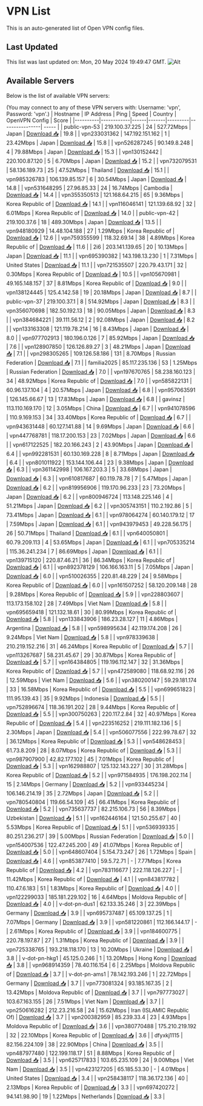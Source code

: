 # VPN List

This is an auto-generated list of Open VPN config files.

## Last Updated

This list was last updated on: Mon, 20 May 2024 19:49:47 GMT.
![Alt](https://repobeats.axiom.co/api/embed/186b98318ef1479477931607c1ad7d823f12451f.svg "Repobeats analytics image")

## Available Servers

Below is the list of available VPN servers:

(You may connect to any of these VPN servers with: Username: 'vpn', Password: 'vpn'.)
| Hostname | IP Address | Ping | Speed | Country | OpenVPN Config | Score |
|----------|------------|------|-------|---------|----------------| ----- |
| public-vpn-53 | 219.100.37.225 | 24 | 527.72Mbps | Japan | [Download 📥](./configs/server_0_JP.ovpn) | 19.8 |
| vpn233031362 | 147.192.151.162 | 1 | 23.42Mbps | Japan | [Download 📥](./configs/server_1_JP.ovpn) | 15.8 |
| vpn526287245 | 90.149.8.248 | 4 | 79.88Mbps | Japan | [Download 📥](./configs/server_2_JP.ovpn) | 15.3 |
| vpn130152442 | 220.100.87.120 | 5 | 6.70Mbps | Japan | [Download 📥](./configs/server_3_JP.ovpn) | 15.2 |
| vpn732079531 | 58.136.189.73 | 25 | 47.52Mbps | Thailand | [Download 📥](./configs/server_4_TH.ovpn) | 15.1 |
| vpn985326783 | 106.139.85.157 | 6 | 30.54Mbps | Japan | [Download 📥](./configs/server_5_JP.ovpn) | 14.8 |
| vpn531648295 | 27.96.85.33 | 24 | 16.74Mbps | Cambodia | [Download 📥](./configs/server_6_KH.ovpn) | 14.4 |
| vpn355350513 | 121.168.64.215 | 65 | 9.36Mbps | Korea Republic of | [Download 📥](./configs/server_7_KR.ovpn) | 14.1 |
| vpn116046141 | 121.139.68.92 | 32 | 6.01Mbps | Korea Republic of | [Download 📥](./configs/server_8_KR.ovpn) | 14.0 |
| public-vpn-42 | 219.100.37.6 | 18 | 489.30Mbps | Japan | [Download 📥](./configs/server_9_JP.ovpn) | 13.5 |
| vpn948180929 | 14.48.104.188 | 27 | 1.29Mbps | Korea Republic of | [Download 📥](./configs/server_10_KR.ovpn) | 12.6 |
| vpn759355599 | 118.32.69.14 | 38 | 4.89Mbps | Korea Republic of | [Download 📥](./configs/server_11_KR.ovpn) | 11.6 |
| 2i6 | 203.141.139.65 | 20 | 10.13Mbps | Japan | [Download 📥](./configs/server_12_JP.ovpn) | 11.1 |
| vpn695390382 | 143.198.13.230 | 1 | 7.31Mbps | United States | [Download 📥](./configs/server_13_US.ovpn) | 11.1 |
| vpn721535507 | 220.79.43.171 | 32 | 0.30Mbps | Korea Republic of | [Download 📥](./configs/server_14_KR.ovpn) | 10.5 |
| vpn105670981 | 49.165.148.157 | 37 | 8.81Mbps | Korea Republic of | [Download 📥](./configs/server_15_KR.ovpn) | 9.0 |
| vpn138124445 | 125.4.142.58 | 19 | 20.18Mbps | Japan | [Download 📥](./configs/server_16_JP.ovpn) | 8.7 |
| public-vpn-37 | 219.100.37.1 | 8 | 514.92Mbps | Japan | [Download 📥](./configs/server_17_JP.ovpn) | 8.3 |
| vpn356070698 | 182.50.192.13 | 18 | 90.05Mbps | Japan | [Download 📥](./configs/server_18_JP.ovpn) | 8.3 |
| vpn384684221 | 39.111.56.12 | 2 | 92.08Mbps | Japan | [Download 📥](./configs/server_19_JP.ovpn) | 8.2 |
| vpn133163308 | 121.119.78.214 | 16 | 8.43Mbps | Japan | [Download 📥](./configs/server_20_JP.ovpn) | 8.0 |
| vpn977702913 | 180.196.0.126 | 7 | 85.92Mbps | Japan | [Download 📥](./configs/server_21_JP.ovpn) | 7.6 |
| vpn128907850 | 126.126.89.27 | 3 | 48.21Mbps | Japan | [Download 📥](./configs/server_22_JP.ovpn) | 7.1 |
| vpn298305265 | 109.126.58.186 | 131 | 8.70Mbps | Russian Federation | [Download 📥](./configs/server_23_RU.ovpn) | 7.1 |
| familia2025 | 85.117.235.136 | 53 | 1.25Mbps | Russian Federation | [Download 📥](./configs/server_24_RU.ovpn) | 7.0 |
| vpn197670765 | 58.238.160.123 | 34 | 48.92Mbps | Korea Republic of | [Download 📥](./configs/server_25_KR.ovpn) | 7.0 |
| vpn585822131 | 60.96.137.104 | 4 | 20.57Mbps | Japan | [Download 📥](./configs/server_26_JP.ovpn) | 6.8 |
| vpn957063591 | 126.145.66.67 | 13 | 17.83Mbps | Japan | [Download 📥](./configs/server_27_JP.ovpn) | 6.8 |
| gavinsz | 113.110.169.170 | 12 | 3.05Mbps | China | [Download 📥](./configs/server_28_CN.ovpn) | 6.7 |
| vpn941078596 | 110.9.169.153 | 34 | 33.40Mbps | Korea Republic of | [Download 📥](./configs/server_29_KR.ovpn) | 6.7 |
| vpn943631448 | 60.127.141.88 | 14 | 9.69Mbps | Japan | [Download 📥](./configs/server_30_JP.ovpn) | 6.6 |
| vpn447768781 | 118.17.200.153 | 23 | 7.02Mbps | Japan | [Download 📥](./configs/server_31_JP.ovpn) | 6.6 |
| vpn617122525 | 182.20.166.243 | 2 | 43.90Mbps | Japan | [Download 📥](./configs/server_32_JP.ovpn) | 6.4 |
| vpn992281531 | 60.130.169.228 | 8 | 8.71Mbps | Japan | [Download 📥](./configs/server_33_JP.ovpn) | 6.4 |
| vpn801011922 | 153.144.106.44 | 23 | 9.38Mbps | Japan | [Download 📥](./configs/server_34_JP.ovpn) | 6.3 |
| vpn361142998 | 106.167.203.3 | 5 | 33.68Mbps | Japan | [Download 📥](./configs/server_35_JP.ovpn) | 6.3 |
| vpn610817687 | 60.119.78.78 | 7 | 5.47Mbps | Japan | [Download 📥](./configs/server_36_JP.ovpn) | 6.2 |
| vpn819956906 | 119.170.96.233 | 23 | 73.20Mbps | Japan | [Download 📥](./configs/server_37_JP.ovpn) | 6.2 |
| vpn800946724 | 113.148.225.146 | 4 | 51.21Mbps | Japan | [Download 📥](./configs/server_38_JP.ovpn) | 6.2 |
| vpn305743151 | 110.2.192.86 | 5 | 73.41Mbps | Japan | [Download 📥](./configs/server_39_JP.ovpn) | 6.1 |
| vpn978064274 | 60.140.179.12 | 17 | 7.59Mbps | Japan | [Download 📥](./configs/server_40_JP.ovpn) | 6.1 |
| vpn943979453 | 49.228.56.175 | 26 | 50.71Mbps | Thailand | [Download 📥](./configs/server_41_TH.ovpn) | 6.1 |
| vpn640050801 | 60.79.209.113 | 4 | 53.65Mbps | Japan | [Download 📥](./configs/server_42_JP.ovpn) | 6.1 |
| vpn705335214 | 115.36.241.234 | 7 | 86.69Mbps | Japan | [Download 📥](./configs/server_43_JP.ovpn) | 6.1 |
| vpn139715120 | 220.87.46.21 | 36 | 86.34Mbps | Korea Republic of | [Download 📥](./configs/server_44_KR.ovpn) | 6.1 |
| vpn892378129 | 106.166.163.11 | 5 | 7.05Mbps | Japan | [Download 📥](./configs/server_45_JP.ovpn) | 6.0 |
| vpn510026355 | 220.81.48.229 | 24 | 9.58Mbps | Korea Republic of | [Download 📥](./configs/server_46_KR.ovpn) | 6.0 |
| vpn161507252 | 58.120.209.148 | 28 | 9.28Mbps | Korea Republic of | [Download 📥](./configs/server_47_KR.ovpn) | 5.9 |
| vpn228803607 | 113.173.158.102 | 28 | 7.49Mbps | Viet Nam | [Download 📥](./configs/server_48_VN.ovpn) | 5.8 |
| vpn695659418 | 121.132.18.61 | 30 | 80.99Mbps | Korea Republic of | [Download 📥](./configs/server_49_KR.ovpn) | 5.8 |
| vpn133843906 | 186.23.28.127 | 11 | 4.86Mbps | Argentina | [Download 📥](./configs/server_50_AR.ovpn) | 5.8 |
| vpn598995634 | 42.119.174.208 | 26 | 9.24Mbps | Viet Nam | [Download 📥](./configs/server_51_VN.ovpn) | 5.8 |
| vpn978339638 | 210.219.152.216 | 31 | 46.24Mbps | Korea Republic of | [Download 📥](./configs/server_52_KR.ovpn) | 5.7 |
| vpn113267687 | 58.231.45.67 | 29 | 30.87Mbps | Korea Republic of | [Download 📥](./configs/server_53_KR.ovpn) | 5.7 |
| vpn164384805 | 119.196.112.147 | 32 | 31.36Mbps | Korea Republic of | [Download 📥](./configs/server_54_KR.ovpn) | 5.7 |
| vpn472589080 | 118.68.92.116 | 26 | 12.59Mbps | Viet Nam | [Download 📥](./configs/server_55_VN.ovpn) | 5.6 |
| vpn380200147 | 59.29.181.174 | 33 | 16.58Mbps | Korea Republic of | [Download 📥](./configs/server_56_KR.ovpn) | 5.5 |
| vpn699651823 | 111.95.139.43 | 35 | 9.92Mbps | Indonesia | [Download 📥](./configs/server_57_ID.ovpn) | 5.5 |
| vpn752896674 | 118.36.191.202 | 28 | 9.44Mbps | Korea Republic of | [Download 📥](./configs/server_58_KR.ovpn) | 5.5 |
| vpn300750263 | 220.117.2.84 | 32 | 40.97Mbps | Korea Republic of | [Download 📥](./configs/server_59_KR.ovpn) | 5.4 |
| vpn223516252 | 219.111.182.136 | 5 | 2.30Mbps | Japan | [Download 📥](./configs/server_60_JP.ovpn) | 5.4 |
| vpn506077556 | 222.99.78.67 | 32 | 36.12Mbps | Korea Republic of | [Download 📥](./configs/server_61_KR.ovpn) | 5.3 |
| vpn548628453 | 61.73.8.209 | 28 | 8.07Mbps | Korea Republic of | [Download 📥](./configs/server_62_KR.ovpn) | 5.3 |
| vpn987907900 | 42.82.177.102 | 45 | 7.01Mbps | Korea Republic of | [Download 📥](./configs/server_63_KR.ovpn) | 5.3 |
| vpn162988807 | 125.132.143.227 | 30 | 31.28Mbps | Korea Republic of | [Download 📥](./configs/server_64_KR.ovpn) | 5.2 |
| vpn971584935 | 176.198.202.114 | 15 | 2.14Mbps | Germany | [Download 📥](./configs/server_65_DE.ovpn) | 5.2 |
| vpn933445234 | 106.146.214.19 | 35 | 2.72Mbps | Japan | [Download 📥](./configs/server_66_JP.ovpn) | 5.2 |
| vpn780540804 | 119.66.54.109 | 45 | 66.41Mbps | Korea Republic of | [Download 📥](./configs/server_67_KR.ovpn) | 5.2 |
| vpn735637737 | 82.215.106.73 | 56 | 8.39Mbps | Uzbekistan | [Download 📥](./configs/server_68_UZ.ovpn) | 5.1 |
| vpn162446164 | 121.50.255.67 | 40 | 5.53Mbps | Korea Republic of | [Download 📥](./configs/server_69_KR.ovpn) | 5.1 |
| vpn536939335 | 80.251.236.217 | 39 | 5.00Mbps | Russian Federation | [Download 📥](./configs/server_70_RU.ovpn) | 5.0 |
| vpn154007536 | 122.47.245.200 | 49 | 41.07Mbps | Korea Republic of | [Download 📥](./configs/server_71_KR.ovpn) | 5.0 |
| vpn648607404 | 5.154.73.247 | 26 | 1.72Mbps | Spain | [Download 📥](./configs/server_72_ES.ovpn) | 4.6 |
| vpn853877410 | 59.5.72.71 | - | 7.77Mbps | Korea Republic of | [Download 📥](./configs/server_73_KR.ovpn) | 4.2 |
| vpn783116677 | 222.118.126.227 | - | 11.42Mbps | Korea Republic of | [Download 📥](./configs/server_74_KR.ovpn) | 4.1 |
| vpn843817782 | 110.47.6.183 | 51 | 1.83Mbps | Korea Republic of | [Download 📥](./configs/server_75_KR.ovpn) | 4.0 |
| vpn122299033 | 185.181.229.102 | 16 | 4.64Mbps | Moldova Republic of | [Download 📥](./configs/server_76_MD.ovpn) | 4.0 |
| v-dot-pn-dus1 | 62.133.35.246 | 3 | 22.39Mbps | Germany | [Download 📥](./configs/server_77_DE.ovpn) | 3.9 |
| vpn695737487 | 65.109.137.25 | 1 | 7.07Mbps | Germany | [Download 📥](./configs/server_78_DE.ovpn) | 3.9 |
| vpn581220861 | 112.166.144.17 | - | 2.61Mbps | Korea Republic of | [Download 📥](./configs/server_79_KR.ovpn) | 3.9 |
| vpn184600775 | 220.78.197.87 | 27 | 1.31Mbps | Korea Republic of | [Download 📥](./configs/server_80_KR.ovpn) | 3.9 |
| vpn725338765 | 193.218.118.170 | 13 | 10.20Mbps | Ukraine | [Download 📥](./configs/server_81_UA.ovpn) | 3.8 |
| v-dot-pn-hkg1 | 45.125.0.246 | 1 | 13.20Mbps | Hong Kong | [Download 📥](./configs/server_82_HK.ovpn) | 3.8 |
| vpn968914359 | 78.40.116.154 | 6 | 2.25Mbps | Moldova Republic of | [Download 📥](./configs/server_83_MD.ovpn) | 3.7 |
| v-dot-pn-ams1 | 78.142.193.246 | 1 | 22.72Mbps | Germany | [Download 📥](./configs/server_84_DE.ovpn) | 3.7 |
| vpn773081324 | 93.185.167.35 | 2 | 13.42Mbps | Moldova Republic of | [Download 📥](./configs/server_85_MD.ovpn) | 3.7 |
| vpn797773027 | 103.67.163.155 | 26 | 7.51Mbps | Viet Nam | [Download 📥](./configs/server_86_VN.ovpn) | 3.7 |
| vpn250616282 | 212.23.216.58 | 24 | 15.62Mbps | Iran (ISLAMIC Republic Of) | [Download 📥](./configs/server_87_IR.ovpn) | 3.7 |
| vpn200382959 | 85.239.33.4 | 23 | 4.93Mbps | Moldova Republic of | [Download 📥](./configs/server_88_MD.ovpn) | 3.6 |
| vpn380770488 | 175.210.219.192 | 32 | 22.10Mbps | Korea Republic of | [Download 📥](./configs/server_89_KR.ovpn) | 3.6 |
| dfyxkj1115 | 82.156.224.109 | 38 | 22.90Mbps | China | [Download 📥](./configs/server_90_CN.ovpn) | 3.5 |
| vpn487977480 | 122.199.118.17 | 51 | 8.88Mbps | Korea Republic of | [Download 📥](./configs/server_91_KR.ovpn) | 3.5 |
| vpn625717833 | 103.65.235.109 | 24 | 9.00Mbps | Viet Nam | [Download 📥](./configs/server_92_VN.ovpn) | 3.5 |
| vpn423127205 | 65.185.53.30 | - | 4.01Mbps | United States | [Download 📥](./configs/server_93_US.ovpn) | 3.4 |
| vpn258438117 | 118.36.172.136 | 40 | 2.13Mbps | Korea Republic of | [Download 📥](./configs/server_94_KR.ovpn) | 3.3 |
| vpn697420272 | 94.141.98.90 | 19 | 1.22Mbps | Netherlands | [Download 📥](./configs/server_95_NL.ovpn) | 3.3 |
